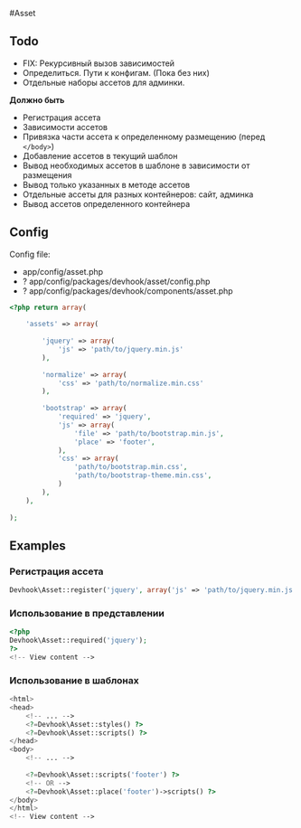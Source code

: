 #Asset

## Todo

- FIX: Рекурсивный вызов зависимостей
- Определиться. Пути к конфигам. (Пока без них)
- Отдельные наборы ассетов для админки.

**Должно быть**
- Регистрация ассета
- Зависимости ассетов
- Привязка части ассета к определенному размещению (перед `</body>`)
- Добавление ассетов в текущий шаблон
- Вывод необходимых ассетов в шаблоне в зависимости от размещения
- Вывод только указанных в методе ассетов
- Отдельные ассеты для разных контейнеров: сайт, админка
- Вывод ассетов определенного контейнера

## Config

Config file:
- app/config/asset.php
- ? app/config/packages/devhook/asset/config.php
- ? app/config/packages/devhook/components/asset.php

```php
<?php return array(
	
	'assets' => array(
        
        'jquery' => array(
            'js' => 'path/to/jquery.min.js'
        ),
        
        'normalize' => array(
            'css' => 'path/to/normalize.min.css'
        ),
        
        'bootstrap' => array(
            'required' => 'jquery',
            'js' => array(
                'file' => 'path/to/bootstrap.min.js',
                'place' => 'footer',
            ),
            'css' => array(
                'path/to/bootstrap.min.css',
                'path/to/bootstrap-theme.min.css',
            )
        ),
    ),
    
);
```

## Examples

### Регистрация ассета

```php
Devhook\Asset::register('jquery', array('js' => 'path/to/jquery.min.js'));
```

### Использование в представлении

```php
<?php
Devhook\Asset::required('jquery');
?>
<!-- View content -->
```

### Использование в шаблонах 

```php
<html>
<head>
    <!-- ... -->
    <?=Devhook\Asset::styles() ?>
    <?=Devhook\Asset::scripts() ?>
</head>
<body>
    <!-- ... -->
    
    <?=Devhook\Asset::scripts('footer') ?>
    <!-- OR -->
    <?=Devhook\Asset::place('footer')->scripts() ?>
</body>
</html>
<!-- View content -->
```
